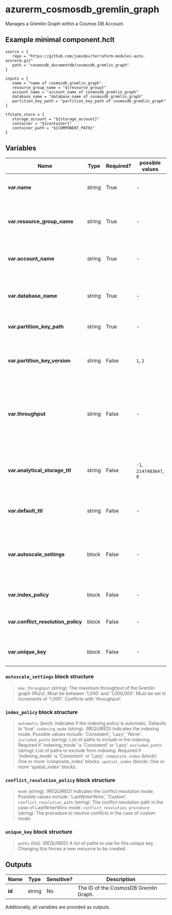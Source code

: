 # azurerm_cosmosdb_gremlin_graph

Manages a Gremlin Graph within a Cosmos DB Account.

## Example minimal component.hclt

```hcl
source = {
   repo = "https://github.com/jumidev/terraform-modules-auto-azurerm.git" 
   path = "cosmosdb_documentdb/cosmosdb_gremlin_graph" 
}

inputs = {
   name = "name of cosmosdb_gremlin_graph" 
   resource_group_name = "${resource_group}" 
   account_name = "account_name of cosmosdb_gremlin_graph" 
   database_name = "database_name of cosmosdb_gremlin_graph" 
   partition_key_path = "partition_key_path of cosmosdb_gremlin_graph" 
}

tfstate_store = {
   storage_account = "${storage_account}" 
   container = "${container}" 
   container_path = "${COMPONENT_PATH}" 
}

```

## Variables

| Name | Type | Required? |  possible values |  Description |
| ---- | ---- | --------- |  ----------- | ----------- |
| **var.name** | string | True | -  |  Specifies the name of the Cosmos DB Gremlin Graph. Changing this forces a new resource to be created. | 
| **var.resource_group_name** | string | True | -  |  The name of the resource group in which the Cosmos DB Gremlin Graph is created. Changing this forces a new resource to be created. | 
| **var.account_name** | string | True | -  |  The name of the CosmosDB Account to create the Gremlin Graph within. Changing this forces a new resource to be created. | 
| **var.database_name** | string | True | -  |  The name of the Cosmos DB Graph Database in which the Cosmos DB Gremlin Graph is created. Changing this forces a new resource to be created. | 
| **var.partition_key_path** | string | True | -  |  Define a partition key. Changing this forces a new resource to be created. | 
| **var.partition_key_version** | string | False | `1`, `2`  |  Define a partition key version. Changing this forces a new resource to be created. Possible values are `1`and `2`. This should be set to `2` in order to use large partition keys. | 
| **var.throughput** | string | False | -  |  The throughput of the Gremlin graph (RU/s). Must be set in increments of `100`. The minimum value is `400`. This must be set upon database creation otherwise it cannot be updated without a manual terraform destroy-apply. | 
| **var.analytical_storage_ttl** | string | False | `-1`, `2147483647`, `0`  |  The time to live of Analytical Storage for this Cosmos DB Gremlin Graph. Possible values are between `-1` to `2147483647` not including `0`. If present and the value is set to `-1`, it means never expire. | 
| **var.default_ttl** | string | False | -  |  The default time to live (TTL) of the Gremlin graph. If the value is missing or set to "-1", items don’t expire. | 
| **var.autoscale_settings** | block | False | -  |  An `autoscale_settings` block. This must be set upon database creation otherwise it cannot be updated without a manual terraform destroy-apply. Requires `partition_key_path` to be set. | 
| **var.index_policy** | block | False | -  |  The configuration of the indexing policy. One or more `index_policy` blocks. | 
| **var.conflict_resolution_policy** | block | False | -  |  A `conflict_resolution_policy` blocks. Changing this forces a new resource to be created. | 
| **var.unique_key** | block | False | -  |  One or more `unique_key` blocks. Changing this forces a new resource to be created. | 

### `autoscale_settings` block structure

> `max_throughput` (string): The maximum throughput of the Gremlin graph (RU/s). Must be between '1,000' and '1,000,000'. Must be set in increments of '1,000'. Conflicts with 'throughput'.

### `index_policy` block structure

> `automatic` (bool): Indicates if the indexing policy is automatic. Defaults to 'true'.
> `indexing_mode` (string): (REQUIRED) Indicates the indexing mode. Possible values include: 'Consistent', 'Lazy', 'None'.
> `included_paths` (string): List of paths to include in the indexing. Required if 'indexing_mode' is 'Consistent' or 'Lazy'.
> `excluded_paths` (string): List of paths to exclude from indexing. Required if 'indexing_mode' is 'Consistent' or 'Lazy'.
> `composite_index` (block): One or more 'composite_index' blocks.
> `spatial_index` (block): One or more 'spatial_index' blocks.

### `conflict_resolution_policy` block structure

> `mode` (string): (REQUIRED) Indicates the conflict resolution mode. Possible values include: 'LastWriterWins', 'Custom'.
> `conflict_resolution_path` (string): The conflict resolution path in the case of LastWriterWins mode.
> `conflict_resolution_procedure` (string): The procedure to resolve conflicts in the case of custom mode.

### `unique_key` block structure

> `paths` (list): (REQUIRED) A list of paths to use for this unique key. Changing this forces a new resource to be created.



## Outputs

| Name | Type | Sensitive? | Description |
| ---- | ---- | --------- | --------- |
| **id** | string | No  | The ID of the CosmosDB Gremlin Graph. | 

Additionally, all variables are provided as outputs.
